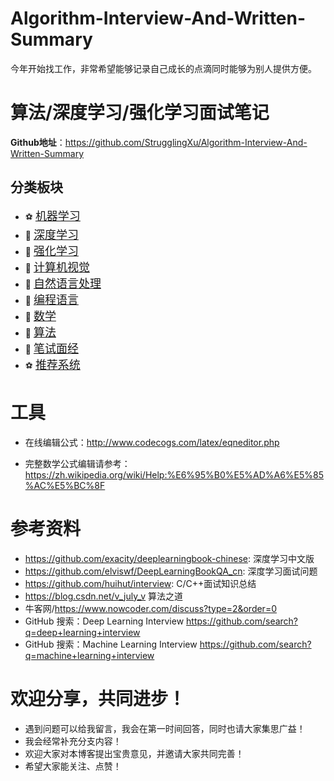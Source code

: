 Algorithm-Interview-And-Written-Summary
===
今年开始找工作，非常希望能够记录自己成长的点滴同时能够为别人提供方便。

算法/深度学习/强化学习面试笔记
===
**Github地址**：https://github.com/StrugglingXu/Algorithm-Interview-And-Written-Summary

分类板块
---

<!-- | 1 | 2 | 3 | 4 | 5 | 6 | 7 | 8 | 9 | 10 |
| :-: | :-: | :-: | :-: | :-: | :-: | :-: | :-: | :-: | :-: |
| 机器学习<br/>[:soccer:](./1_机器学习) | 深度学习<br/>[:basketball:](./2_深度学习) | 强化学习<br/>[:hamburger:](./3_强化学习) | 计算机视觉<br/>[:fries:](./4_计算机视觉) | 自然语言处理<br/>[:apple:](./5_自然语言处理) | 编程语言<br/>[:strawberry:](./6_编程语言) |数学<br/>[:cherries:](./7_数学) |  算法<br/>[:cookie:](./8_算法) |笔试面经<br/>[:cookie:](./9_笔试面经) |推荐系统<br/>[:cookie:](./10_推荐系统) |  -->

<!-- <table style="width:100%; table-layout:fixed;">
  <tr>
    <td>1</td>
    <td>2</td>
    <td>3</td>
    <td>4</td>
    <td>5</td>
    <td>6</td>
    <td>7</td>
    <td>8</td>
    <td>9</td>
    <td>10</td>
  </tr>
  <tr>
    <td>机器学习<br/>[:soccer:](./1_机器学习)</td>
    <td>深度学习<br/>[:basketball:](./2_深度学习)</td>
    <td>强化学习<br/>[:hamburger:](./3_强化学习)</td>
    <td>计算机视觉<br/>[:fries:](./D-计算机视觉)</td>
    <td>算法<br/>[:apple:](./E-算法)</td>
    <td>数学<br/>[:cherries:](./F-数学)</td>
    <td>编程语言<br/>[:strawberry:](./G-编程语言)</td>
    <td>笔试面经<br/>[:cookie:](./H-笔试面经)</td>
  </tr>
</table> -->

- :soccer: [<font size=+1>机器学习</font>](./1_机器学习)
- :basketball: [<font size=+1>深度学习</font>](./2_深度学习)
- :hamburger: [<font size=+1>强化学习</font>](./3_强化学习)
- :fries: [<font size=+1>计算机视觉</font>](./4_计算机视觉)
- :basketball: [<font size=+1>自然语言处理</font>](./5_自然语言处理)
- :strawberry: [<font size=+1>编程语言</font>](./6_编程语言)
- :cherries: [<font size=+1>数学</font>](./7_数学)
- :apple: [<font size=+1>算法</font>](./8_算法)
- :cookie: [<font size=+1>笔试面经</font>](./9_笔试面经)
- :soccer: [<font size=+1>推荐系统</font>](./10_推荐系统)

# 工具
* 在线编辑公式：http://www.codecogs.com/latex/eqneditor.php

* 完整数学公式编辑请参考：https://zh.wikipedia.org/wiki/Help:%E6%95%B0%E5%AD%A6%E5%85%AC%E5%BC%8F

# 参考资料
* https://github.com/exacity/deeplearningbook-chinese: 深度学习中文版
* https://github.com/elviswf/DeepLearningBookQA_cn: 深度学习面试问题
* https://github.com/huihut/interview: C/C++面试知识总结
* https://blog.csdn.net/v_july_v 算法之道
* 牛客网/https://www.nowcoder.com/discuss?type=2&order=0
* GitHub 搜索：Deep Learning Interview https://github.com/search?q=deep+learning+interview
* GitHub 搜索：Machine Learning Interview https://github.com/search?q=machine+learning+interview

# 欢迎分享，共同进步！
* 遇到问题可以给我留言，我会在第一时间回答，同时也请大家集思广益！
* 我会经常补充分支内容！
* 欢迎大家对本博客提出宝贵意见，并邀请大家共同完善！
* 希望大家能关注、点赞！
